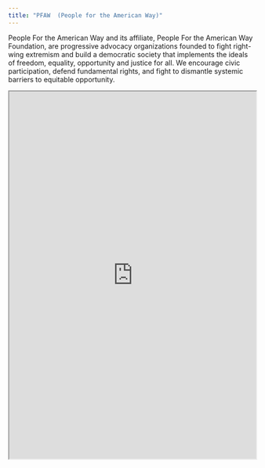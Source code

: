 ```yaml
---
title: "PFAW  (People for the American Way)"
---
```


People For the American Way and its affiliate, People For the American Way Foundation, are progressive advocacy organizations founded to fight right-wing extremism and build a democratic society that implements the ideals of freedom, equality, opportunity and justice for all. We encourage civic participation, defend fundamental rights, and fight to dismantle systemic barriers to equitable opportunity.

<iframe height="750" width="100%" src="https://ewelton.github.io/ktest/wiki.html#PFAW%20%20(People%20for%20the%20American%20Way)"></iframe>
